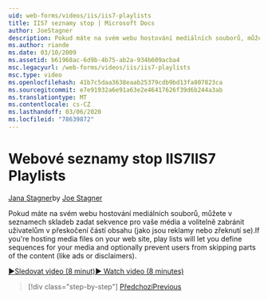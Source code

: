 ```yaml
---
uid: web-forms/videos/iis/iis7-playlists
title: IIS7 seznamy stop | Microsoft Docs
author: JoeStagner
description: Pokud máte na svém webu hostování mediálních souborů, můžete v seznamech skladeb zadat sekvence pro vaše média a volitelně zabránit uživatelům v přeskočení částí t...
ms.author: riande
ms.date: 03/10/2009
ms.assetid: b61968ac-6d9b-4b75-ab2a-934b609acba4
msc.legacyurl: /web-forms/videos/iis/iis7-playlists
msc.type: video
ms.openlocfilehash: 41b7c5daa3638eaab25379cdb9bd13fa807823ca
ms.sourcegitcommit: e7e91932a6e91a63e2e46417626f39d6b244a3ab
ms.translationtype: MT
ms.contentlocale: cs-CZ
ms.lasthandoff: 03/06/2020
ms.locfileid: "78639872"
---
```

# <a name="iis7-playlists"></a><span data-ttu-id="f5819-103">Webové seznamy stop IIS7</span><span class="sxs-lookup"><span data-stu-id="f5819-103">IIS7 Playlists</span></span>

<span data-ttu-id="f5819-104">[Jana Stagner](https://github.com/JoeStagner)</span><span class="sxs-lookup"><span data-stu-id="f5819-104">by [Joe Stagner](https://github.com/JoeStagner)</span></span>

<span data-ttu-id="f5819-105">Pokud máte na svém webu hostování mediálních souborů, můžete v seznamech skladeb zadat sekvence pro vaše média a volitelně zabránit uživatelům v přeskočení částí obsahu (jako jsou reklamy nebo zřeknutí se).</span><span class="sxs-lookup"><span data-stu-id="f5819-105">If you're hosting media files on your web site, play lists will let you define sequences for your media and optionally prevent users from skipping parts of the content (like ads or disclaimers).</span></span>

[<span data-ttu-id="f5819-106">&#9654;Sledovat video (8 minut)</span><span class="sxs-lookup"><span data-stu-id="f5819-106">&#9654; Watch video (8 minutes)</span></span>](https://channel9.msdn.com/Blogs/ASP-NET-Site-Videos/iis7-playlists)

> [!div class="step-by-step"]
> [<span data-ttu-id="f5819-107">Předchozí</span><span class="sxs-lookup"><span data-stu-id="f5819-107">Previous</span></span>](bit-rate-throttling.md)
